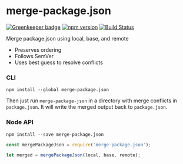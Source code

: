 # merge-package.json

[![Greenkeeper badge](https://badges.greenkeeper.io/kellyselden/merge-package.json.svg)](https://greenkeeper.io/)
[![npm version](https://badge.fury.io/js/merge-package.json.svg)](https://www.npmjs.com/package/merge-package.json)
[![Build Status](https://travis-ci.org/kellyselden/merge-package.json.svg?branch=master)](https://travis-ci.org/kellyselden/merge-package.json)

Merge package.json using local, base, and remote

* Preserves ordering
* Follows SemVer
* Uses best guess to resolve conflicts

### CLI

```
npm install --global merge-package.json
```

Then just run `merge-package-json` in a directory with merge conflicts in
`package.json`.  It will write the merged output back to `package.json`.

### Node API

```
npm install --save merge-package.json
```

```js
const mergePackageJson = require('merge-package.json');

let merged = mergePackageJson(local, base, remote);
```
